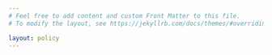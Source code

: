 ```yaml
---
# Feel free to add content and custom Front Matter to this file.
# To modify the layout, see https://jekyllrb.com/docs/themes/#overriding-theme-defaults

layout: policy
---
```




